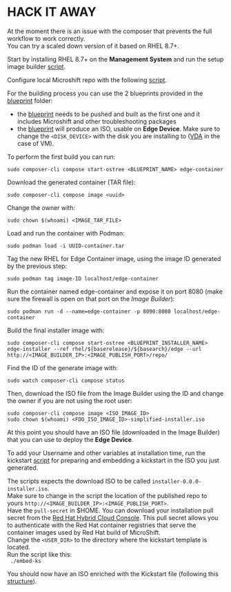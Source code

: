 
# HACK IT AWAY

At the moment there is an issue with the composer that prevents the full workflow to work correctly.  
You can try a scaled down version of it based on RHEL 8.7+.

Start by installing RHEL 8.7+ on the **Management System** and run the setup image builder [script](scripts/configure-builder).

Configure local Microshift repo with the following [script](scripts/mirror-repos).  

For the building process you can use the 2 blueprints provided in the [blueprint](blueprints/) folder:  
- the [blueprint](blueprints/blueprint_first_step.toml) needs to be pushed and built as the first one and it includes Microshift and other troubleshooting packages  
- the [blueprint](blueprints/blueprint_second_step.toml) will produce an ISO, usable on **Edge Device**. Make sure to change the `<DISK_DEVICE>` with the disk you are installing to ([VDA](blueprints/blueprint_second_step.toml#L9) in the case of VM).  

To perform the first build you can run:

`sudo composer-cli compose start-ostree <BLUEPRINT_NAME> edge-container`

Download the generated container (TAR file): 

`sudo composer-cli compose image <uuid>`

Change the owner with:  

`sudo chown $(whoami) <IMAGE_TAR_FILE>`  

Load and run the container with Podman:  

`sudo podman load -i UUID-container.tar`

Tag the new RHEL for Edge Container image, using the image ID generated by the previous step:  

`sudo podman tag image-ID localhost/edge-container`

Run the container named edge-container and expose it on port 8080 (make sure the firewall is open on that port on the *Image Builder*):  

`sudo podman run -d --name=edge-container -p 8090:8080 localhost/edge-container`

Build the final installer image with:  

`sudo composer-cli compose start-ostree <BLUEPRINT_INSTALLER_NAME> edge-installer --ref rhel/${baserelease}/${basearch}/edge --url http://<IMAGE_BUILDER_IP>:<IMAGE_PUBLISH_PORT>/repo/`

Find the ID of the generate image with:  

`sudo watch composer-cli compose status`

Then, download the ISO file from the Image Builder using the ID and change the owner if you are not using the root user:
```
sudo composer-cli compose image <ISO_IMAGE_ID>
sudo chown $(whoami) <FDO_ISO_IMAGE_ID>-simplified-installer.iso
```

At this point you should have an ISO file (downloaded in the Image Builder) that you can use to deploy the **Edge Device**.  

To add your Username and other variables at installation time, run the kickstart [script](kickstarts/embed-ks) for preparing and embedding a kickstart in the ISO you just generated.  

The scripts expects the download ISO to be called `installer-0.0.0-installer.iso`.  
Make sure to change in the script the location of the published repo to yours `http://<IMAGE_BUILDER_IP>:<IMAGE_PUBLISH_PORT>`.  
Have the `pull-secret` in $HOME. You can download your installation pull secret from the [Red Hat Hybrid Cloud Console](https://console.redhat.com/). This pull secret allows you to authenticate with the Red Hat container registries that serve the container images used by Red Hat build of MicroShift.  
Change the `<USER_DIR>` to the directory where the kickstart template is located.  
Run the script like this:  
` ./embed-ks`

You should now have an ISO enriched with the Kickstart file (following this [structure](kickstarts/kickstart.ks.tmpl)).  
